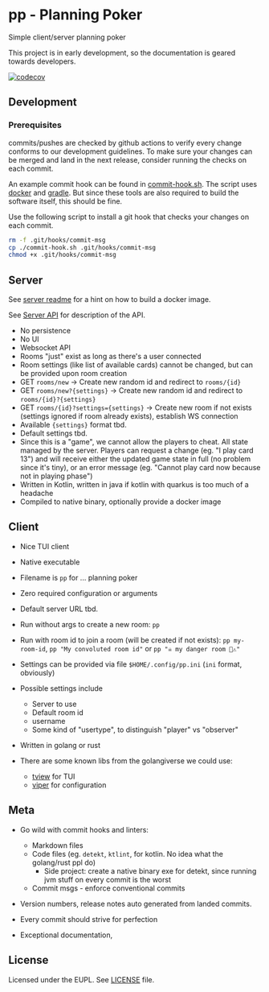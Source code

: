 # pp - Planning Poker

Simple client/server planning poker

This project is in early development, so the documentation is geared towards
developers.

[![codecov](https://codecov.io/gh/sne11ius/pp/graph/badge.svg?token=PDADRFW5QB)](https://codecov.io/gh/sne11ius/pp)

## Development

### Prerequisites

commits/pushes are checked by github actions to verify every change conforms to
our development guidelines. To make sure your changes can be merged and land in
the next release, consider running the checks on each commit.

An example commit hook can be found in [commit-hook.sh](commit-hook.sh). The script
uses [docker](https://www.docker.com/) and [gradle](https://gradle.org/). But
since these tools are also required to build the software itself, this should be
fine.

Use the following script to install a git hook that checks your changes on each
commit.

  ```bash
  rm -f .git/hooks/commit-msg
  cp ./commit-hook.sh .git/hooks/commit-msg
  chmod +x .git/hooks/commit-msg
  ```

## Server

See [server readme](./api/README.md) for a hint on how to build a docker image.

See [Server API](./api/API.md) for description of the API.

- No persistence
- No UI
- Websocket API
- Rooms "just" exist as long as there's a user connected
- Room settings (like list of available cards) cannot be changed, but can be
  provided upon room creation
- GET `rooms/new` → Create new random id and redirect to `rooms/{id}`
- GET `rooms/new?{settings}` → Create new random id and redirect to
  `rooms/{id}?{settings}`
- GET `rooms/{id}?settings={settings}` → Create new room if not exists (settings
  ignored if room already exists), establish WS connection
- Available `{settings}` format tbd.
- Default settings tbd.
- Since this is a "game", we cannot allow the players to cheat. All state
  managed by the server. Players can request a change (eg. "I play card 13") and
  will receive either the updated game state in full (no problem since it's
  tiny), or an error message (eg. "Cannot play card now because not in playing
  phase")
- Written in Kotlin, written in java if kotlin with quarkus is too much of a
  headache
- Compiled to native binary, optionally provide a docker image

## Client

- Nice TUI client
- Native executable
- Filename is `pp` for ... planning poker
- Zero required configuration or arguments
- Default server URL tbd.
- Run without args to create a new room: `pp`
- Run with room id to join a room (will be created if not exists):
  `pp my-room-id`, `pp "My convoluted room id"` or `pp "☠️ my danger room 🚨⚠️"`
- Settings can be provided via file `$HOME/.config/pp.ini` (`ini` format,
  obviously)
- Possible settings include

  - Server to use
  - Default room id
  - username
  - Some kind of "usertype", to distinguish "player" vs "observer"

- Written in golang or rust
- There are some known libs from the golangiverse we could use:

  - [tview](https://github.com/rivo/tview) for TUI
  - [viper](https://github.com/spf13/viper) for configuration

## Meta

- Go wild with commit hooks and linters:

  - Markdown files
  - Code files (eg. `detekt`, `ktlint`, for kotlin. No idea what the
    golang/rust ppl do)
    - Side project: create a native binary exe for detekt, since running jvm
      stuff on every commit is the worst
  - Commit msgs - enforce conventional commits

- Version numbers, release notes auto generated from landed commits.
- Every commit should strive for perfection
- Exceptional documentation,

## License

Licensed under the EUPL. See [LICENSE](./LICENSE) file.
